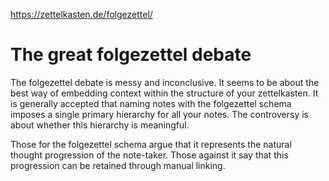 https://zettelkasten.de/folgezettel/

# The great folgezettel debate

The folgezettel debate is messy and inconclusive. It seems to be about the best way of embedding context within the structure of your zettelkasten. It is generally accepted that naming notes with the folgezettel schema imposes a single primary hierarchy for all your notes. The controversy is about whether this hierarchy is meaningful.

Those for the folgezettel schema argue that it represents the natural thought progression of the note-taker. Those against it say that this progression can be retained through manual linking.
